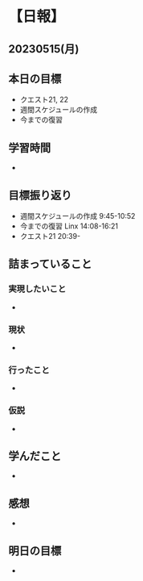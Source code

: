 # 【日報】
## 20230515(月)
## 本日の目標
- クエスト21, 22
- 週間スケジュールの作成
- 今までの復習

## 学習時間
- 

## 目標振り返り
- 週間スケジュールの作成 9:45-10:52
- 今までの復習 Linx 14:08-16:21
- クエスト21 20:39-
## 詰まっていること
### 実現したいこと 
- 
### 現状
- 
### 行ったこと 
- 
### 仮説
- 

## 学んだこと
- 

## 感想
- 

## 明日の目標
- 


